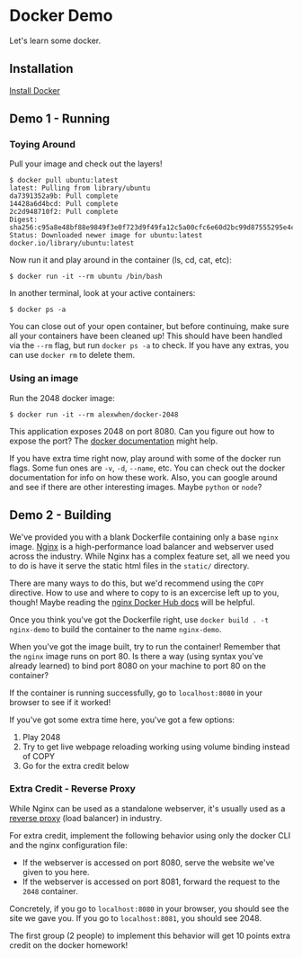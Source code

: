# Docker Demo

Let's learn some docker.

## Installation

[Install Docker](https://docs.docker.com/get-docker/)

## Demo 1 - Running

### Toying Around

Pull your image and check out the layers!

```
$ docker pull ubuntu:latest
latest: Pulling from library/ubuntu
da7391352a9b: Pull complete 
14428a6d4bcd: Pull complete 
2c2d948710f2: Pull complete 
Digest: sha256:c95a8e48bf88e9849f3e0f723d9f49fa12c5a00cfc6e60d2bc99d87555295e4c
Status: Downloaded newer image for ubuntu:latest
docker.io/library/ubuntu:latest
```

Now run it and play around in the container (ls, cd, cat, etc):

```
$ docker run -it --rm ubuntu /bin/bash
```

In another terminal, look at your active containers:


```
$ docker ps -a
```

You can close out of your open container, but before continuing, make sure all your containers have been cleaned up! This should have been handled via the `--rm` flag, but run `docker ps -a` to check. If you have any extras, you can use `docker rm` to delete them.

### Using an image

Run the 2048 docker image:

```
$ docker run -it --rm alexwhen/docker-2048
```

This application exposes 2048 on port 8080. Can you figure out how to expose the port? The [docker documentation](https://docs.docker.com/engine/reference/commandline/cli/) might help.

If you have extra time right now, play around with some of the docker run flags. Some fun ones are `-v`, `-d`, `--name`, etc. You can check out the docker documentation for info on how these work. Also, you can google around and see if there are other interesting images. Maybe `python` or `node`?

## Demo 2 - Building

We've provided you with a blank Dockerfile containing only a base `nginx` image. [Nginx](https://www.nginx.com/) is a high-performance load balancer and webserver used across the industry. While Nginx has a complex feature set, all we need you to do is have it serve the static html files in the `static/` directory.

There are many ways to do this, but we'd recommend using the `COPY` directive. How to use and where to copy to is an excercise left up to you, though! Maybe reading the [nginx Docker Hub docs](https://hub.docker.com/_/nginx) will be helpful.

Once you think you've got the Dockerfile right, use `docker build . -t nginx-demo` to build the container to the name `nginx-demo`.

When you've got the image built, try to run the container! Remember that the `nginx` image runs on port 80. Is there a way (using syntax you've already learned) to bind port 8080 on your machine to port 80 on the container?

If the container is running successfully, go to `localhost:8080` in your browser to see if it worked!

If you've got some extra time here, you've got a few options:

1. Play 2048
2. Try to get live webpage reloading working using volume binding instead of COPY
3. Go for the extra credit below

### Extra Credit - Reverse Proxy

While Nginx can be used as a standalone webserver, it's usually used as a [reverse proxy](https://www.cloudflare.com/learning/cdn/glossary/reverse-proxy/) (load balancer) in industry.

For extra credit, implement the following behavior using only the docker CLI and the nginx configuration file:

- If the webserver is accessed on port 8080, serve the website we've given to you here.
- If the webserver is accessed on port 8081, forward the request to the `2048` container.

Concretely, if you go to `localhost:8080` in your browser, you should see the site we gave you. If you go to `localhost:8081`, you should see 2048.

The first group (2 people) to implement this behavior will get 10 points extra credit on the docker homework!
